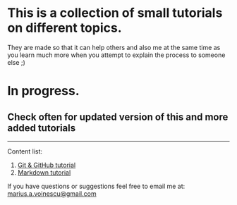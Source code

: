 # This is a collection of small tutorials on different topics.

They are made so that it can help others and also me at the same time as you learn much more when you attempt to explain the process to someone else ;)


# In progress.
## Check often for updated version of this and more added tutorials

* * *

Content list:

1. [Git & GitHub tutorial](learn_git.md)
2. [Markdown tutorial](learn.md)

If you have questions or suggestions feel free to email me at: 
    [marius.a.voinescu@gmail.com](mailto:marius.a.voinescu@gmail.com)




